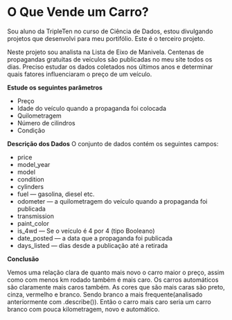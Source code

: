 # O Que Vende um Carro?
Sou aluno da TripleTen no curso de Ciência de Dados, estou divulgando projetos que desenvolvi para meu portifólio. Este é o terceiro projeto.

Neste projeto sou analista na Lista de Eixo de Manivela. Centenas de propagandas gratuitas de veículos são publicadas no meu site todos os dias. Preciso estudar os dados coletados nos últimos anos e determinar quais fatores influenciaram o preço de um veículo.

**Estude os seguintes parâmetros** 
* Preço
* Idade do veículo quando a propaganda foi colocada
* Quilometragem
* Número de cilindros
* Condição

**Descrição dos Dados**
O conjunto de dados contém os seguintes campos:
* price
* model_year
* model
* condition
* cylinders
* fuel — gasolina, diesel etc.
* odometer — a quilometragem do veículo quando a propaganda foi publicada
* transmission
* paint_color
* is_4wd — Se o veículo é 4 por 4 (tipo Booleano)
* date_posted — a data que a propaganda foi publicada
* days_listed — dias desde a publicação até a retirada

**Conclusão**

Vemos uma relação clara de quanto mais novo o carro maior o preço, assim como com menos km rodado também é mais caro. Os carros automáticos são claramente mais caros também. As cores que são mais caras são preto, cinza, vermelho e branco. Sendo branco a mais frequente(analisado anteriormente com .describe()). Então o carro mais caro seria um carro branco com pouca kilometragem, novo e automático.
